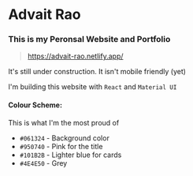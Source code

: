# Advait Rao

### This is my Peronsal Website and Portfolio

> https://advait-rao.netlify.app/

It's still under construction. It isn't mobile friendly (yet)

I'm building this website with `React` and `Material UI`

#### Colour Scheme:

This is what I'm the most proud of

-   `#061324` - Background color
-   `#950740` - Pink for the title
-   `#101B2B` - Lighter blue for cards
-   `#4E4E50` - Grey
